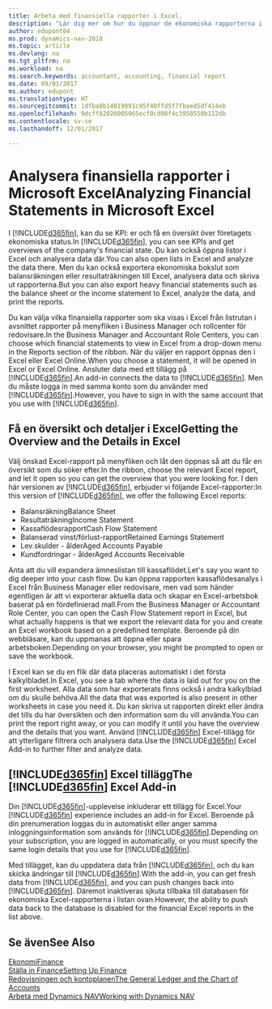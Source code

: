 ```yaml
---
title: Arbeta med finansiella rapporter i Excel.
description: "Lär dig mer om hur du öppnar de ekonomiska rapporterna i Microsoft Excel från Dynamics NAV för bättre analyser."
author: edupont04
ms.prod: dynamics-nav-2018
ms.topic: article
ms.devlang: na
ms.tgt_pltfrm: na
ms.workload: na
ms.search.keywords: accountant, accounting, financial report
ms.date: 09/01/2017
ms.author: edupont
ms.translationtype: HT
ms.sourcegitcommit: 1dfba8b14019991c95f40ffd5f7fbaed5df414eb
ms.openlocfilehash: 9dcff82028005965ecf0cd98f4c3958550b112db
ms.contentlocale: sv-se
ms.lasthandoff: 12/01/2017

---
```

# <a name="analyzing-financial-statements-in-microsoft-excel"></a><span data-ttu-id="1ce79-103">Analysera finansiella rapporter i Microsoft Excel</span><span class="sxs-lookup"><span data-stu-id="1ce79-103">Analyzing Financial Statements in Microsoft Excel</span></span>
<span data-ttu-id="1ce79-104">I [!INCLUDE[d365fin](includes/d365fin_md.md)], kan du se KPI: er och få en översikt över företagets ekonomiska status.</span><span class="sxs-lookup"><span data-stu-id="1ce79-104">In [!INCLUDE[d365fin](includes/d365fin_md.md)], you can see KPIs and get overviews of the company's financial state.</span></span> <span data-ttu-id="1ce79-105">Du kan också öppna listor i Excel och analysera data där.</span><span class="sxs-lookup"><span data-stu-id="1ce79-105">You can also open lists in Excel and analyze the data there.</span></span> <span data-ttu-id="1ce79-106">Men du kan också exportera ekonomiska bokslut som balansräkningen eller resultaträkningen till Excel, analysera data och skriva ut rapporterna.</span><span class="sxs-lookup"><span data-stu-id="1ce79-106">But you can also export heavy financial statements such as the balance sheet or the income statement to Excel, analyze the data, and print the reports.</span></span>  

<span data-ttu-id="1ce79-107">Du kan välja vilka finansiella rapporter som ska visas i Excel från listrutan i avsnittet rapporter på menyfliken i Business Manager och rollcenter för redovisare.</span><span class="sxs-lookup"><span data-stu-id="1ce79-107">In the Business Manager and Accountant Role Centers, you can choose which financial statements to view in Excel from a drop-down menu in the Reports section of the ribbon.</span></span> <span data-ttu-id="1ce79-108">När du väljer en rapport öppnas den i Excel eller Excel Online.</span><span class="sxs-lookup"><span data-stu-id="1ce79-108">When you choose a statement, it will be opened in Excel or Excel Online.</span></span> <span data-ttu-id="1ce79-109">Ansluter data med ett tillägg på [!INCLUDE[d365fin](includes/d365fin_md.md)].</span><span class="sxs-lookup"><span data-stu-id="1ce79-109">An add-in connects the data to [!INCLUDE[d365fin](includes/d365fin_md.md)].</span></span> <span data-ttu-id="1ce79-110">Men du måste logga in med samma konto som du använder med [!INCLUDE[d365fin](includes/d365fin_md.md)].</span><span class="sxs-lookup"><span data-stu-id="1ce79-110">However, you have to sign in with the same account that you use with [!INCLUDE[d365fin](includes/d365fin_md.md)].</span></span>  

## <a name="getting-the-overview-and-the-details-in-excel"></a><span data-ttu-id="1ce79-111">Få en översikt och detaljer i Excel</span><span class="sxs-lookup"><span data-stu-id="1ce79-111">Getting the Overview and the Details in Excel</span></span>
<span data-ttu-id="1ce79-112">Välj önskad Excel-rapport på menyfliken och låt den öppnas så att du får en översikt som du söker efter.</span><span class="sxs-lookup"><span data-stu-id="1ce79-112">In the ribbon, choose the relevant Excel report, and let it open so you can get the overview that you were looking for.</span></span> <span data-ttu-id="1ce79-113">I den här versionen av [!INCLUDE[d365fin](includes/d365fin_md.md)], erbjuder vi följande Excel-rapporter:</span><span class="sxs-lookup"><span data-stu-id="1ce79-113">In this version of [!INCLUDE[d365fin](includes/d365fin_md.md)], we offer the following Excel reports:</span></span>

- <span data-ttu-id="1ce79-114">Balansräkning</span><span class="sxs-lookup"><span data-stu-id="1ce79-114">Balance Sheet</span></span>  
- <span data-ttu-id="1ce79-115">Resultaträkning</span><span class="sxs-lookup"><span data-stu-id="1ce79-115">Income Statement</span></span>  
- <span data-ttu-id="1ce79-116">Kassaflödesrapport</span><span class="sxs-lookup"><span data-stu-id="1ce79-116">Cash Flow Statement</span></span>  
- <span data-ttu-id="1ce79-117">Balanserad vinst/förlust-rapport</span><span class="sxs-lookup"><span data-stu-id="1ce79-117">Retained Earnings Statement</span></span>  
- <span data-ttu-id="1ce79-118">Lev.skulder - ålder</span><span class="sxs-lookup"><span data-stu-id="1ce79-118">Aged Accounts Payable</span></span>  
- <span data-ttu-id="1ce79-119">Kundfordringar - ålder</span><span class="sxs-lookup"><span data-stu-id="1ce79-119">Aged Accounts Receivable</span></span>  

<span data-ttu-id="1ce79-120">Anta att du vill expandera ämneslistan till kassaflödet.</span><span class="sxs-lookup"><span data-stu-id="1ce79-120">Let's say you want to dig deeper into your cash flow.</span></span> <span data-ttu-id="1ce79-121">Du kan öppna rapporten kassaflödesanalys i Excel från Business Manager eller redovisare, men vad som händer egentligen är att vi exporterar aktuella data och skapar en Excel-arbetsbok baserat på en fördefinierad mall.</span><span class="sxs-lookup"><span data-stu-id="1ce79-121">From the Business Manager or Accountant Role Center, you can open the Cash Flow Statement report in Excel, but what actually happens is that we export the relevant data for you and create an Excel workbook based on a predefined template.</span></span> <span data-ttu-id="1ce79-122">Beroende på din webbläsare, kan du uppmanas att öppna eller spara arbetsboken.</span><span class="sxs-lookup"><span data-stu-id="1ce79-122">Depending on your browser, you might be prompted to open or save the workbook.</span></span>  

<span data-ttu-id="1ce79-123">I Excel kan se du en flik där data placeras automatiskt i det första kalkylbladet.</span><span class="sxs-lookup"><span data-stu-id="1ce79-123">In Excel, you see a tab where the data is laid out for you on the first worksheet.</span></span> <span data-ttu-id="1ce79-124">Alla data som har exporterats finns också i andra kalkylblad om du skulle behöva.</span><span class="sxs-lookup"><span data-stu-id="1ce79-124">All the data that was exported is also present in other worksheets in case you need it.</span></span> <span data-ttu-id="1ce79-125">Du kan skriva ut rapporten direkt eller ändra det tills du har översikten och den information som du vill använda.</span><span class="sxs-lookup"><span data-stu-id="1ce79-125">You can print the report right away, or you can modify it until you have the overview and the details that you want.</span></span> <span data-ttu-id="1ce79-126">Använd [!INCLUDE[d365fin](includes/d365fin_md.md)] Excel-tillägg för att ytterligare filtrera och analysera data.</span><span class="sxs-lookup"><span data-stu-id="1ce79-126">Use the [!INCLUDE[d365fin](includes/d365fin_md.md)] Excel Add-in to further filter and analyze data.</span></span>  

## <a name="the-included365finincludesd365finmdmd-excel-add-in"></a><span data-ttu-id="1ce79-127">[!INCLUDE[d365fin](includes/d365fin_md.md)] Excel tillägg</span><span class="sxs-lookup"><span data-stu-id="1ce79-127">The [!INCLUDE[d365fin](includes/d365fin_md.md)] Excel Add-in</span></span>
<span data-ttu-id="1ce79-128">Din [!INCLUDE[d365fin](includes/d365fin_md.md)]-upplevelse inkluderar ett tillägg för Excel.</span><span class="sxs-lookup"><span data-stu-id="1ce79-128">Your [!INCLUDE[d365fin](includes/d365fin_md.md)] experience includes an add-in for Excel.</span></span> <span data-ttu-id="1ce79-129">Beroende på din prenumeration loggas du in automatiskt eller anger samma inloggningsinformation som används för [!INCLUDE[d365fin](includes/d365fin_md.md)].</span><span class="sxs-lookup"><span data-stu-id="1ce79-129">Depending on your subscription, you are logged in automatically, or you must specify the same login details that you use for [!INCLUDE[d365fin](includes/d365fin_md.md)].</span></span>  

<span data-ttu-id="1ce79-130">Med tillägget, kan du uppdatera data från [!INCLUDE[d365fin](includes/d365fin_md.md)], och du kan skicka ändringar till [!INCLUDE[d365fin](includes/d365fin_md.md)].</span><span class="sxs-lookup"><span data-stu-id="1ce79-130">With the add-in, you can get fresh data from [!INCLUDE[d365fin](includes/d365fin_md.md)], and you can push changes back into [!INCLUDE[d365fin](includes/d365fin_md.md)].</span></span> <span data-ttu-id="1ce79-131">Däremot inaktiveras sjkuta tillbaka till databasen för ekonomiska Excel-rapporterna i listan ovan.</span><span class="sxs-lookup"><span data-stu-id="1ce79-131">However, the ability to push data back to the database is disabled for the financial Excel reports in the list above.</span></span>  

## <a name="see-also"></a><span data-ttu-id="1ce79-132">Se även</span><span class="sxs-lookup"><span data-stu-id="1ce79-132">See Also</span></span>
[<span data-ttu-id="1ce79-133">Ekonomi</span><span class="sxs-lookup"><span data-stu-id="1ce79-133">Finance</span></span>](finance.md)  
[<span data-ttu-id="1ce79-134">Ställa in Finance</span><span class="sxs-lookup"><span data-stu-id="1ce79-134">Setting Up Finance</span></span>](finance-setup-finance.md)  
[<span data-ttu-id="1ce79-135">Redovisningen och kontoplanen</span><span class="sxs-lookup"><span data-stu-id="1ce79-135">The General Ledger and the Chart of Accounts</span></span>](finance-general-ledger.md)  
[<span data-ttu-id="1ce79-136">Arbeta med Dynamics NAV</span><span class="sxs-lookup"><span data-stu-id="1ce79-136">Working with Dynamics NAV</span></span>](ui-work-product.md)  

